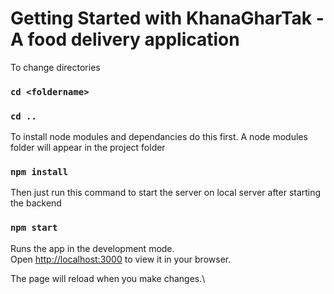 # Getting Started with KhanaGharTak - A food delivery application



To change directories
### `cd <foldername>`
### `cd ..`

To install node modules and dependancies do this first.
A node modules folder will appear in the project folder
### `npm install`


Then just run this command to start the server on local server after starting the backend
### `npm start`

Runs the app in the development mode.\
Open [http://localhost:3000](http://localhost:3000) to view it in your browser.

The page will reload when you make changes.\
